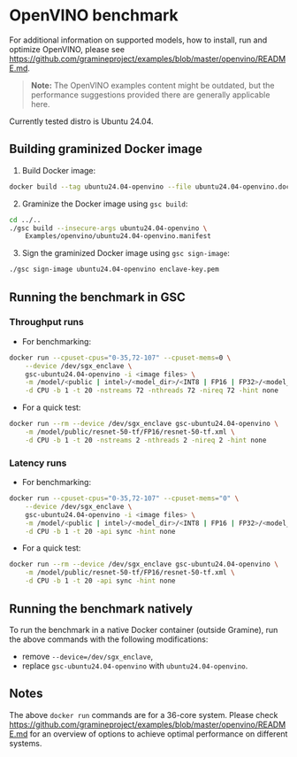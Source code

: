 # OpenVINO benchmark

For additional information on supported models, how to install, run and optimize
OpenVINO, please see
https://github.com/gramineproject/examples/blob/master/openvino/README.md.

> **Note:** The OpenVINO examples content might be outdated, but the performance
> suggestions provided there are generally applicable here.

Currently tested distro is Ubuntu 24.04.

## Building graminized Docker image

1. Build Docker image:
```bash
docker build --tag ubuntu24.04-openvino --file ubuntu24.04-openvino.dockerfile .
```

2. Graminize the Docker image using `gsc build`:
```bash
cd ../..
./gsc build --insecure-args ubuntu24.04-openvino \
    Examples/openvino/ubuntu24.04-openvino.manifest
```

3. Sign the graminized Docker image using `gsc sign-image`:
```bash
./gsc sign-image ubuntu24.04-openvino enclave-key.pem
```

## Running the benchmark in GSC

### Throughput runs

- For benchmarking:
```bash
docker run --cpuset-cpus="0-35,72-107" --cpuset-mems=0 \
    --device /dev/sgx_enclave \
    gsc-ubuntu24.04-openvino -i <image files> \
    -m /model/<public | intel>/<model_dir>/<INT8 | FP16 | FP32>/<model_xml_file> \
    -d CPU -b 1 -t 20 -nstreams 72 -nthreads 72 -nireq 72 -hint none
```

- For a quick test:
```bash
docker run --rm --device /dev/sgx_enclave gsc-ubuntu24.04-openvino \
    -m /model/public/resnet-50-tf/FP16/resnet-50-tf.xml \
    -d CPU -b 1 -t 20 -nstreams 2 -nthreads 2 -nireq 2 -hint none
```

### Latency runs

- For benchmarking:
```bash
docker run --cpuset-cpus="0-35,72-107" --cpuset-mems="0" \
    --device /dev/sgx_enclave \
    gsc-ubuntu24.04-openvino -i <image files> \
    -m /model/<public | intel>/<model_dir>/<INT8 | FP16 | FP32>/<model_xml_file> \
    -d CPU -b 1 -t 20 -api sync -hint none
```

- For a quick test:
```bash
docker run --rm --device /dev/sgx_enclave gsc-ubuntu24.04-openvino \
    -m /model/public/resnet-50-tf/FP16/resnet-50-tf.xml \
    -d CPU -b 1 -t 20 -api sync -hint none
```

## Running the benchmark natively

To run the benchmark in a native Docker container (outside Gramine), run the above
commands with the following modifications:
- remove `--device=/dev/sgx_enclave`,
- replace `gsc-ubuntu24.04-openvino` with `ubuntu24.04-openvino`.

## Notes

The above `docker run` commands are for a 36-core system. Please check
https://github.com/gramineproject/examples/blob/master/openvino/README.md for an
overview of options to achieve optimal performance on different systems.
